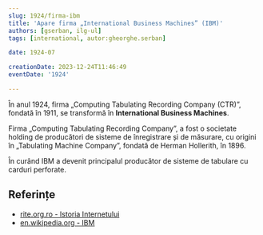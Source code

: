 ```yaml
---
slug: 1924/firma-ibm
title: 'Apare firma „International Business Machines” (IBM)'
authors: [gserban, ilg-ul]
tags: [international, autor:gheorghe.serban]

date: 1924-07

creationDate: 2023-12-24T11:46:49
eventDate: '1924'

---
```


În anul 1924, firma „Computing Tabulating Recording Company (CTR)”,
fondată în 1911, se transformă în **International Business Machines**.

<!-- truncate -->

Firma „Computing Tabulating Recording Company”, a fost o societate
holding de producători de sisteme de înregistrare și de măsurare,
cu origini în „Tabulating Machine Company”, fondată de
Herman Hollerith, în 1896.

În curând IBM a devenit principalul producător de sisteme de tabulare
cu carduri perforate.

## Referințe

- [rite.org.ro - Istoria Internetului](https://rite.org.ro/istoria-internetului/)
- [en.wikipedia.org - IBM](https://en.wikipedia.org/wiki/IBM)
